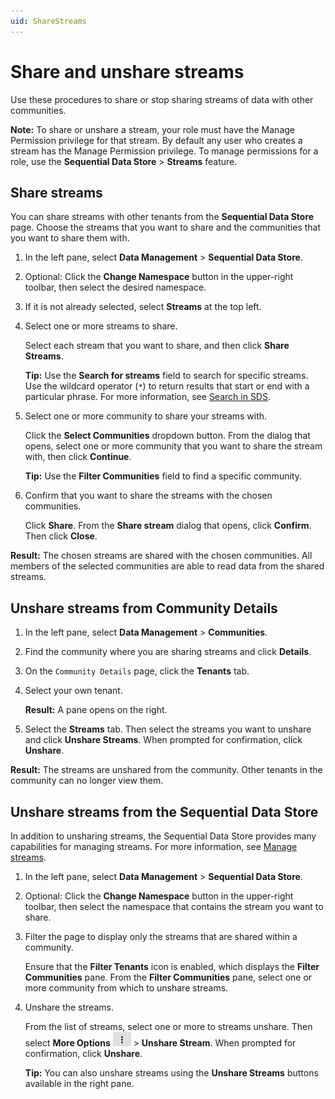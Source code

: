 ```yaml
---
uid: ShareStreams
---
```


# Share and unshare streams

Use these procedures to share or stop sharing streams of data with other communities.

**Note:** To share or unshare a stream, your role must have the Manage Permission privilege for that stream. By default any user who creates a stream has the Manage Permission privilege. To manage permissions for a role, use the **Sequential Data Store** > **Streams** feature.

## Share streams

You can share streams with other tenants from the **Sequential Data Store** page. Choose the streams that you want to share and the communities that you want to share them with.

1. In the left pane, select **Data Management** > **Sequential Data Store**.

1. Optional: Click the **Change Namespace** button in the upper-right toolbar, then select the desired namespace.

1. If it is not already selected, select **Streams** at the top left.

1. Select one or more streams to share.

    Select each stream that you want to share, and then click **Share Streams**.

    **Tip:** Use the **Search for streams** field to search for specific streams. Use the wildcard operator (`*`) to return results that start or end with a particular phrase. For more information, see [Search in SDS](xref:sdsSearching).

1. Select one or more community to share your streams with.

    Click the **Select Communities** dropdown button. From the dialog that opens, select one or more community that you want to share the stream with, then click **Continue**.

    **Tip:** Use the **Filter Communities** field to find a specific community.

1. Confirm that you want to share the streams with the chosen communities.

    Click **Share**. From the **Share stream** dialog that opens, click **Confirm**. Then click **Close**.

**Result:** The chosen streams are shared with the chosen communities. All members of the selected communities are able to read data from the shared streams.

## Unshare streams from Community Details

1. In the left pane, select **Data Management** > **Communities**.

1. Find the community where you are sharing streams and click **Details**.

1. On the `Community Details` page, click the **Tenants** tab.

1. Select your own tenant.

   **Result:** A pane opens on the right.

1. Select the **Streams** tab. Then select the streams you want to unshare and click **Unshare Streams**. When prompted for confirmation, click **Unshare**.

**Result:** The streams are unshared from the community. Other tenants in the community can no longer view them.

## Unshare streams from the Sequential Data Store

In addition to unsharing streams, the Sequential Data Store provides many capabilities for managing streams. For more information, see [Manage streams](xref:manage-streams).

1. In the left pane, select **Data Management** > **Sequential Data Store**.

1. Optional: Click the **Change Namespace** button in the upper-right toolbar, then select the namespace that contains the stream you want to share.

1. Filter the page to display only the streams that are shared within a community.

    Ensure that the **Filter Tenants** icon is enabled, which displays the **Filter Communities** pane. From the **Filter Communities** pane, select one or more community from which to unshare streams.

1. Unshare the streams. 

    From the list of streams, select one or more to streams unshare. Then select **More Options** ![More Options](images/more-options.png "More Options") > **Unshare Stream**. When prompted for confirmation, click **Unshare**.

    **Tip:** You can also unshare streams using the **Unshare Streams** buttons available in the right pane.
